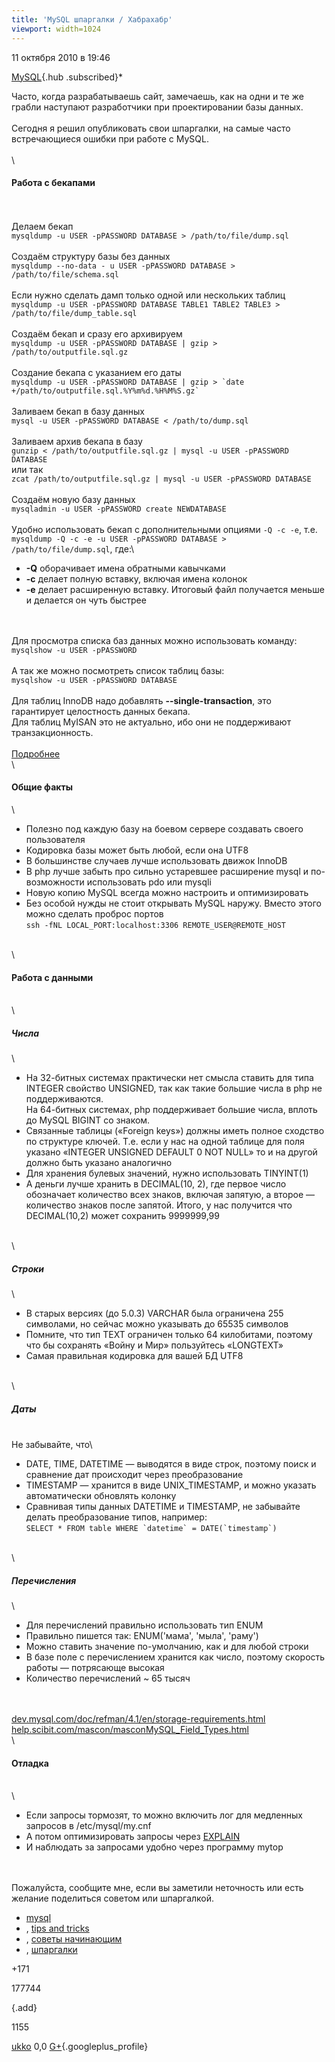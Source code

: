 ```yaml
---
title: 'MySQL шпаргалки / Хабрахабр'
viewport: width=1024
---
```


<div class="post_show">

<div id="post_105954" class="post shortcuts_item">

<div class="published">

11 октября 2010 в 19:46

</div>

<div class="hubs">

[MySQL](http://habrahabr.ru/hub/mysql/ "Вы подписаны на этот хаб"){.hub
.subscribed}<span class="profiled_hub" title="Профильный хаб">\*</span>

</div>

<div class="content html_format">

Часто, когда разрабатываешь сайт, замечаешь, как на одни и те же грабли
наступают разработчики при проектировании базы данных.\
\
Сегодня я решил опубликовать свои шпаргалки, на самые часто
встречающиеся ошибки при работе с MySQL.\
\
[]()\
#### Работа с бекапами

\
\
Делаем бекап\
`mysqldump -u USER -pPASSWORD DATABASE > /path/to/file/dump.sql`\
\
Создаём структуру базы без данных\
`mysqldump --no-data - u USER -pPASSWORD DATABASE > /path/to/file/schema.sql`\
\
Если нужно сделать дамп только одной или нескольких таблиц\
`mysqldump -u USER -pPASSWORD DATABASE TABLE1 TABLE2 TABLE3 > /path/to/file/dump_table.sql`\
\
Создаём бекап и сразу его архивируем\
`mysqldump -u USER -pPASSWORD DATABASE | gzip > /path/to/outputfile.sql.gz`\
\
Создание бекапа с указанием его даты\
`` mysqldump -u USER -pPASSWORD DATABASE | gzip > `date +/path/to/outputfile.sql.%Y%m%d.%H%M%S.gz` ``\
\
Заливаем бекап в базу данных\
`mysql -u USER -pPASSWORD DATABASE < /path/to/dump.sql`\
\
Заливаем архив бекапа в базу\
`gunzip < /path/to/outputfile.sql.gz | mysql -u USER -pPASSWORD DATABASE`\
или так\
`zcat /path/to/outputfile.sql.gz | mysql -u USER -pPASSWORD DATABASE`\
\
Создаём новую базу данных\
`mysqladmin -u USER -pPASSWORD create NEWDATABASE`\
\
Удобно использовать бекап с дополнительными опциями `-Q -c -e`, т.е.\
`mysqldump -Q -c -e -u USER -pPASSWORD DATABASE > /path/to/file/dump.sql`,
где:\
-   **-Q** оборачивает имена обратными кавычками
-   **-c** делает полную вставку, включая имена колонок
-   **-e** делает расширенную вставку. Итоговый файл получается меньше и
    делается он чуть быстрее

\
\
Для просмотра списка баз данных можно использовать команду:\
`mysqlshow -u USER -pPASSWORD`\
\
А так же можно посмотреть список таблиц базы:\
`mysqlshow -u USER -pPASSWORD DATABASE`\
\
Для таблиц InnoDB надо добавлять **--single-transaction**, это
гарантирует целостность данных бекапа.\
Для таблиц MyISAN это не актуально, ибо они не поддерживают
транзакционность.\
\
[Подробнее](http://www.bonsai.com/wiki/howtos/misc/mysql_admin/)\
\
#### Общие факты

\
-   Полезно под каждую базу на боевом сервере создавать своего
    пользователя
-   Кодировка базы может быть любой, если она UTF8
-   В большинстве случаев лучше использовать движок InnoDB
-   В php лучше забыть про сильно устаревшее расширение mysql и
    по-возможности использовать pdo или mysqli
-   Новую копию MySQL всегда можно настроить и оптимизировать
-   Без особой нужды не стоит открывать MySQL наружу. Вместо этого можно
    сделать проброс портов\
    `ssh -fNL LOCAL_PORT:localhost:3306 REMOTE_USER@REMOTE_HOST`

\
\
#### Работа с данными

\
\
##### Числа

\
-   На 32-битных системах практически нет смысла ставить для типа
    INTEGER свойство UNSIGNED, так как такие большие числа в php не
    поддерживаются.\
    На 64-битных системах, php поддерживает большие числа, вплоть до
    MySQL BIGINT со знаком.
-   Связанные таблицы («Foreign keys») должны иметь полное сходство по
    структуре ключей. Т.е. если у нас на одной таблице для поля указано
    «INTEGER UNSIGNED DEFAULT 0 NOT NULL» то и на другой должно быть
    указано аналогично
-   Для хранения булевых значений, нужно использовать TINYINT(1)
-   А деньги лучше хранить в DECIMAL(10, 2), где первое число обозначает
    количество всех знаков, включая запятую, а второе — количество
    знаков после запятой. Итого, у нас получится что DECIMAL(10,2) может
    сохранить 9999999,99

\
\
##### Строки

\
-   В старых версиях (до 5.0.3) VARCHAR была ограничена 255 символами,
    но сейчас можно указывать до 65535 символов
-   Помните, что тип TEXT ограничен только 64 килобитами, поэтому что бы
    сохранять «Войну и Мир» пользуйтесь «LONGTEXT»
-   Самая правильная кодировка для вашей БД UTF8

\
\
##### Даты

\
Не забывайте, что\
-   DATE, TIME, DATETIME — выводятся в виде строк, поэтому поиск и
    сравнение дат происходит через преобразование
-   TIMESTAMP — хранится в виде UNIX\_TIMESTAMP, и можно указать
    автоматически обновлять колонку
-   Сравнивая типы данных DATETIME и TIMESTAMP, не забывайте делать
    преобразование типов, например:\
    `` SELECT * FROM table WHERE `datetime` = DATE(`timestamp`)  ``

\
\
##### Перечисления

\
-   Для перечислений правильно использовать тип ENUM
-   Правильно пишется так: ENUM('мама', 'мыла', 'раму')
-   Можно ставить значение по-умолчанию, как и для любой строки
-   В базе поле с перечислением хранится как число, поэтому скорость
    работы — потрясающе высокая
-   Количество перечислений \~ 65 тысяч

\
\
[dev.mysql.com/doc/refman/4.1/en/storage-requirements.html](http://dev.mysql.com/doc/refman/4.1/en/storage-requirements.html)\
[help.scibit.com/mascon/masconMySQL\_Field\_Types.html](http://help.scibit.com/mascon/masconMySQL_Field_Types.html)\
\
#### Отладка

\
\
-   Если запросы тормозят, то можно включить лог для медленных запросов
    в /etc/mysql/my.cnf
-   А потом оптимизировать запросы через
    [EXPLAIN](http://habrahabr.ru/blogs/mysql/31129/)
-   И наблюдать за запросами удобно через программу mytop

\
\
Пожалуйста, сообщите мне, если вы заметили неточность или есть желание
поделиться советом или шпаргалкой.
<div class="clear">

</div>

</div>

-   [mysql](http://habrahabr.ru/search/?q=%5Bmysql%5D&target_type=posts)
-   , [tips and
    tricks](http://habrahabr.ru/search/?q=%5Btips%20and%20tricks%5D&target_type=posts)
-   , [советы
    начинающим](http://habrahabr.ru/search/?q=%5B%D1%81%D0%BE%D0%B2%D0%B5%D1%82%D1%8B%20%D0%BD%D0%B0%D1%87%D0%B8%D0%BD%D0%B0%D1%8E%D1%89%D0%B8%D0%BC%5D&target_type=posts)
-   ,
    [шпаргалки](http://habrahabr.ru/search/?q=%5B%D1%88%D0%BF%D0%B0%D1%80%D0%B3%D0%B0%D0%BB%D0%BA%D0%B8%5D&target_type=posts)

<div class="infopanel_wrapper">

<div id="infopanel_post_105954" class="infopanel">

<div class="voting">

<span class="plus" title="Срок голосования истек."></span>
<div class="mark positive">

<span class="score" title="Всего 215: ↑193 и ↓22">+171</span>

</div>

<span class="minus" title="Срок голосования истек."></span>

</div>

<div class="pageviews" title="Просмотры публикации">

177744

</div>

<div class="favorite">

[](http://habrahabr.ru/post/105954/# "Добавить в избранное"){.add}

</div>

<div class="favs_count"
title="Количество пользователей, добавивших публикацию в избранное">

1155

</div>

<div class="author">

[ukko](http://habrahabr.ru/users/ukko/ "Автор текста") <span
class="rating" title="рейтинг пользователя">0,0</span>
[G+](https://plus.google.com/109991236548424964470){.googleplus_profile}

</div>

<div class="share">

<div class="twitter">

[](http://twitter.com/intent/tweet?text=MySQL+%D1%88%D0%BF%D0%B0%D1%80%D0%B3%D0%B0%D0%BB%D0%BA%D0%B8+http://habr.ru/p/105954/+via+%40habrahabr+%23habr "Опубликовать ссылку в Twitter")

</div>

<div class="vkontakte">

[](https://vk.com/share.php?url=http://habrahabr.ru/post/105954/ "Опубликовать ссылку во ВКонтакте")

</div>

<div class="facebook">

[](https://www.facebook.com/sharer/sharer.php?u=http://habrahabr.ru/post/105954/ "Опубликовать ссылку в Facebook")

</div>

<div class="googleplus">

[](https://plus.google.com/share?url=http://habrahabr.ru/post/105954/ "Опубликовать ссылку в Google Plus")

</div>

</div>

</div>

<div class="clear">

</div>

</div>

</div>

</div>
